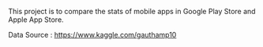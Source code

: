 
This project is to compare the stats of mobile apps in Google Play Store and Apple App Store. 

Data Source : https://www.kaggle.com/gauthamp10
